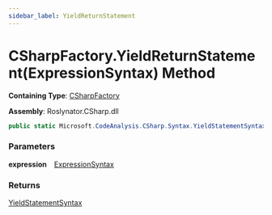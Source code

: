 ```yaml
---
sidebar_label: YieldReturnStatement
---
```


# CSharpFactory\.YieldReturnStatement\(ExpressionSyntax\) Method

**Containing Type**: [CSharpFactory](../index.md)

**Assembly**: Roslynator\.CSharp\.dll

```csharp
public static Microsoft.CodeAnalysis.CSharp.Syntax.YieldStatementSyntax YieldReturnStatement(Microsoft.CodeAnalysis.CSharp.Syntax.ExpressionSyntax expression)
```

### Parameters

**expression** &ensp; [ExpressionSyntax](https://docs.microsoft.com/en-us/dotnet/api/microsoft.codeanalysis.csharp.syntax.expressionsyntax)

### Returns

[YieldStatementSyntax](https://docs.microsoft.com/en-us/dotnet/api/microsoft.codeanalysis.csharp.syntax.yieldstatementsyntax)

